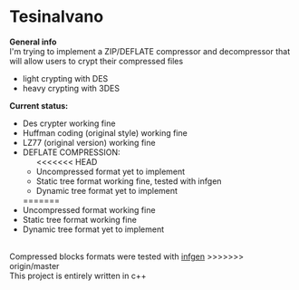 # TesinaIvano

<b>General info</b><br>
I'm trying to implement a ZIP/DEFLATE compressor and decompressor that will allow users to crypt their compressed files
<ul>
<li>light crypting with DES</li>
<li>heavy crypting with 3DES</li>
</ul>

<b>Current status: </b>
<ul>
  <li>Des crypter working fine</li>
  <li>Huffman coding (original style) working fine</li>
  <li>LZ77 (original version) working fine</li>
  <li>DEFLATE COMPRESSION:
    <ul>
<<<<<<< HEAD
    <li>Uncompressed format yet to implement</li>
    <li>Static tree format working fine, tested with infgen</li>
    <li>Dynamic tree format yet to implement</li>
    </ul>
=======
    <li>Uncompressed format working fine</li>
    <li>Static tree format working fine</li>
    <li>Dynamic tree format yet to implement</li>
    </ul><br>
    Compressed blocks formats were tested with <a href = "https://github.com/madler/infgen">infgen</a> 
>>>>>>> origin/master
  </li>
 </ul>
 </br>
 This project is entirely written in c++
